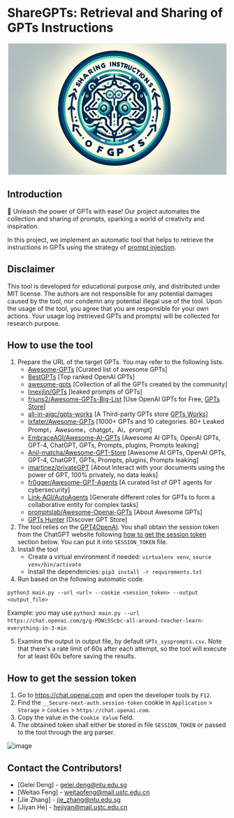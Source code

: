 # ShareGPTs: Retrieval and Sharing of GPTs Instructions


<div align="center">
<img src=logo.png width=500 height=300 >
</div>

## Introduction
🎯 Unleash the power of GPTs with ease! Our project automates the collection and sharing of prompts, sparking a world of creativity and inspiration.

In this project, we implement an automatic tool that helps to retrieve the instructions in GPTs using the strategy of [prompt injection](https://arxiv.org/abs/2306.05499).

## Disclaimer
This tool is developed for educational purpose only, and distributed under MIT license. The authors are not responsible for any potential damages caused by the tool, nor condemn any potential illegal use of the tool.
Upon the usage of the tool, you agree that you are responsible for your own actions. Your usage log (retrieved GPTs and prompts) will be collected for research purpose.

## How to use the tool
1. Prepare the URL of the target GPTs. You may refer to the following lists.
   * [Awesome-GPTs](https://github.com/ai-boost/Awesome-GPTs) [Curated list of awesome GPTs]
   * [BestGPTs](https://github.com/AgentOps-AI/BestGPTs) [Top ranked OpenAI GPTs]
   * [awesome-gpts](https://github.com/taranjeet/awesome-gpts) [Collection of all the GPTs created by the community]
   * [linexjlin/GPTs](https://github.com/linexjlin/GPTs) [leaked prompts of GPTs]
   * [friuns2/Awesome-GPTs-Big-List](https://github.com/friuns2/Awesome-GPTs-Big-List) [Use OpenAI GPTs for Free, [GPTs Store](https://gptcall.net/)]
   * [all-in-aigc/gpts-works](https://github.com/all-in-aigc/gpts-works) [A Third-party GPTs store [GPTs Works](https://gpts.works/)]
   * [lxfater/Awesome-GPTs](https://github.com/lxfater/Awesome-GPTs) [1000+ GPTs and 10 categories. 80+ Leaked Prompt，Awesome，chatgpt，Ai，prompt]
   * [EmbraceAGI/Awesome-AI-GPTs](https://github.com/EmbraceAGI/Awesome-AI-GPTs) [Awesome AI GPTs, OpenAI GPTs, GPT-4, ChatGPT, GPTs, Prompts, plugins, Prompts leaking]
   * [Anil-matcha/Awesome-GPT-Store](https://github.com/Anil-matcha/Awesome-GPT-Store) [Awesome AI GPTs, OpenAI GPTs, GPT-4, ChatGPT, GPTs, Prompts, plugins, Prompts leaking]
   * [imartinez/privateGPT](https://github.com/imartinez/privateGPT) [About Interact with your documents using the power of GPT, 100% privately, no data leaks]
   * [fr0gger/Awesome-GPT-Agents](https://github.com/fr0gger/Awesome-GPT-Agents) [A curated list of GPT agents for cybersecurity]
   * [Link-AGI/AutoAgents](https://github.com/Link-AGI/AutoAgents)  [Generate different roles for GPTs to form a collaborative entity for complex tasks]
   * [promptslab/Awesome-Openai-GPTs](https://github.com/promptslab/Awesome-Openai-GPTs) [About Awesome GPTs]
   * [GPTs Hunter](https://www.gptshunter.com/) [Discover GPT Store]
2. The tool relies on the [GPT4OpenAI](https://github.com/Erol444/gpt4-openai-api). You shall obtain the session token from the ChatGPT website following [how to get the session token](#how-to-get-the-session-token) section below. You can put it into `SESSION_TOKEN` file.
3. Install the tool
   - Create a virtual environment if needed: `virtualenv venv`, `source venv/bin/activate`
   - Install the dependencies: `pip3 install -r requirements.txt`
4. Run based on the following automatic code.
```commandline
python3 main.py --url <url> --cookie <session_token> --output <output_file>
```
  Example: you may use `python3 main.py --url https://chat.openai.com/g/g-PDWi5Scbc-all-around-teacher-learn-everything-in-3-min`

5. Examine the output in output file, by default `GPTs_sysprompts.csv`. Note that there's a rate limit of 60s after each attempt, so the tool will execute for at least 60s before saving the results.


## How to get the session token

1. Go to https://chat.openai.com and open the developer tools by `F12`.
2. Find the `__Secure-next-auth.session-token` cookie in `Application` > `Storage` > `Cookies` > `https://chat.openai.com`.
3. Copy the value in the `Cookie Value` field.
4. The obtained token shall either be stored in file `SESSION_TOKEN` or passed to the tool through the arg parser.

![image](https://user-images.githubusercontent.com/19218518/206170122-61fbe94f-4b0c-4782-a344-e26ac0d4e2a7.png)

## Contact the Contributors!
* [Gelei Deng] - gelei.deng@ntu.edu.sg
* [Weitao Feng] - weitaofeng@mail.ustc.edu.cn
* [Jie Zhang] - jie_zhang@ntu.edu.sg
* [Jiyan He] - hejiyan@mail.ustc.edu.cn
